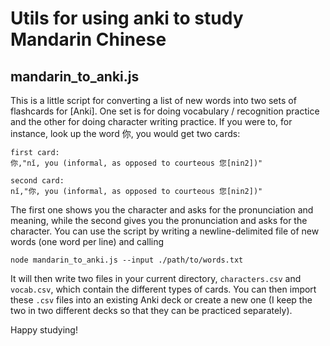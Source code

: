 # Utils for using anki to study Mandarin Chinese

## mandarin_to_anki.js

This is a little script for converting a list of new words into two sets
of flashcards for [Anki]. One set is for doing vocabulary / recognition
practice and the other for doing character writing practice. If you were
to, for instance, look up the word 你, you would get two cards:

```
first card:
你,"nǐ, you (informal, as opposed to courteous 您[nin2])"

second card:
nǐ,"你, you (informal, as opposed to courteous 您[nin2])"
```

The first one shows you the character and asks for the pronunciation and
meaning, while the second gives you the pronunciation and asks for the
character. You can use the script by writing a newline-delimited file of
new words (one word per line) and calling

```
node mandarin_to_anki.js --input ./path/to/words.txt
```

It will then write two files in your current directory, `characters.csv`
and `vocab.csv`, which contain the different types of cards. You can then
import these `.csv` files into an existing Anki deck or create a new one
(I keep the two in two different decks so that they can be practiced
separately).

Happy studying!
